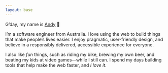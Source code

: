 ```yaml
---
layout: base
---
```

G’day, my name is [Andy]({{site.url}}) 👋

I’m a software engineer from Australia. I love using the web to build things that make people’s lives easier. I enjoy pragmatic, user-friendly design, and believe in a responsibly delivered, accessible experience for everyone.

I also like _fun_ things, such as riding my bike, brewing my own beer, and beating my kids at video games—while I still can. I spend my days building tools that help make the web faster, and _I love it_.
